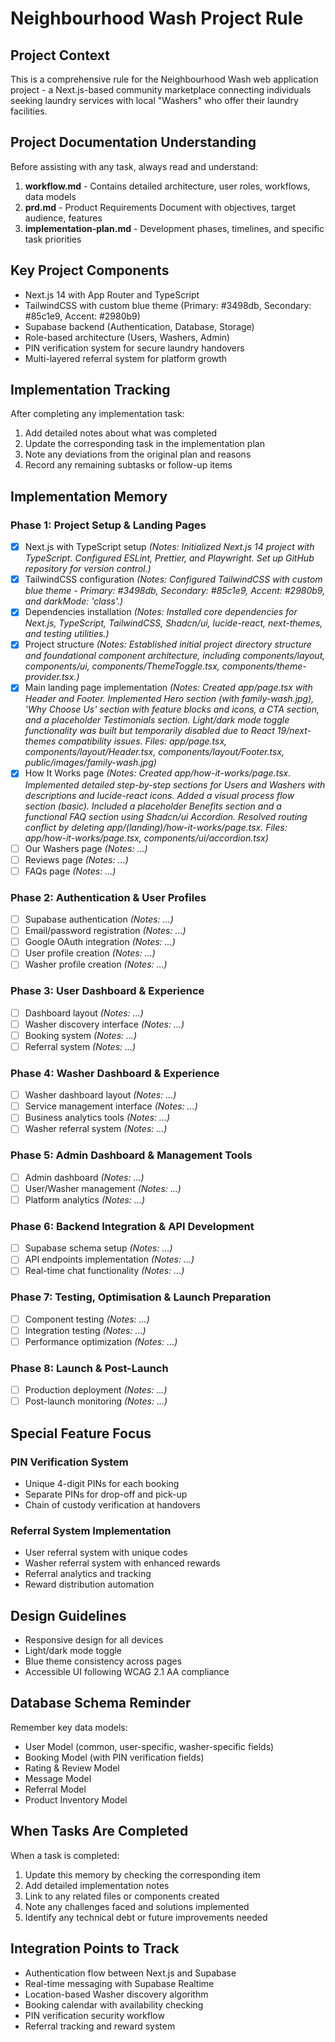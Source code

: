 # Neighbourhood Wash Project Rule

## Project Context

This is a comprehensive rule for the Neighbourhood Wash web application project - a Next.js-based community marketplace connecting individuals seeking laundry services with local "Washers" who offer their laundry facilities.

## Project Documentation Understanding

Before assisting with any task, always read and understand:

1. **workflow.md** - Contains detailed architecture, user roles, workflows, data models
2. **prd.md** - Product Requirements Document with objectives, target audience, features
3. **implementation-plan.md** - Development phases, timelines, and specific task priorities

## Key Project Components

- Next.js 14 with App Router and TypeScript
- TailwindCSS with custom blue theme (Primary: #3498db, Secondary: #85c1e9, Accent: #2980b9)
- Supabase backend (Authentication, Database, Storage)
- Role-based architecture (Users, Washers, Admin)
- PIN verification system for secure laundry handovers
- Multi-layered referral system for platform growth

## Implementation Tracking

After completing any implementation task:

1. Add detailed notes about what was completed
2. Update the corresponding task in the implementation plan
3. Note any deviations from the original plan and reasons
4. Record any remaining subtasks or follow-up items

## Implementation Memory

### Phase 1: Project Setup & Landing Pages

- [x] Next.js with TypeScript setup _(Notes: Initialized Next.js 14 project with TypeScript. Configured ESLint, Prettier, and Playwright. Set up GitHub repository for version control.)_
- [x] TailwindCSS configuration _(Notes: Configured TailwindCSS with custom blue theme - Primary: #3498db, Secondary: #85c1e9, Accent: #2980b9, and darkMode: 'class'.)_
- [x] Dependencies installation _(Notes: Installed core dependencies for Next.js, TypeScript, TailwindCSS, Shadcn/ui, lucide-react, next-themes, and testing utilities.)_
- [x] Project structure _(Notes: Established initial project directory structure and foundational component architecture, including components/layout, components/ui, components/ThemeToggle.tsx, components/theme-provider.tsx.)_
- [x] Main landing page implementation _(Notes: Created app/page.tsx with Header and Footer. Implemented Hero section (with family-wash.jpg), 'Why Choose Us' section with feature blocks and icons, a CTA section, and a placeholder Testimonials section. Light/dark mode toggle functionality was built but temporarily disabled due to React 19/next-themes compatibility issues. Files: app/page.tsx, components/layout/Header.tsx, components/layout/Footer.tsx, public/images/family-wash.jpg)_
- [x] How It Works page _(Notes: Created app/how-it-works/page.tsx. Implemented detailed step-by-step sections for Users and Washers with descriptions and lucide-react icons. Added a visual process flow section (basic). Included a placeholder Benefits section and a functional FAQ section using Shadcn/ui Accordion. Resolved routing conflict by deleting app/(landing)/how-it-works/page.tsx. Files: app/how-it-works/page.tsx, components/ui/accordion.tsx)_
- [ ] Our Washers page _(Notes: ...)_
- [ ] Reviews page _(Notes: ...)_
- [ ] FAQs page _(Notes: ...)_

### Phase 2: Authentication & User Profiles

- [ ] Supabase authentication _(Notes: ...)_
- [ ] Email/password registration _(Notes: ...)_
- [ ] Google OAuth integration _(Notes: ...)_
- [ ] User profile creation _(Notes: ...)_
- [ ] Washer profile creation _(Notes: ...)_

### Phase 3: User Dashboard & Experience

- [ ] Dashboard layout _(Notes: ...)_
- [ ] Washer discovery interface _(Notes: ...)_
- [ ] Booking system _(Notes: ...)_
- [ ] Referral system _(Notes: ...)_

### Phase 4: Washer Dashboard & Experience

- [ ] Washer dashboard layout _(Notes: ...)_
- [ ] Service management interface _(Notes: ...)_
- [ ] Business analytics tools _(Notes: ...)_
- [ ] Washer referral system _(Notes: ...)_

### Phase 5: Admin Dashboard & Management Tools

- [ ] Admin dashboard _(Notes: ...)_
- [ ] User/Washer management _(Notes: ...)_
- [ ] Platform analytics _(Notes: ...)_

### Phase 6: Backend Integration & API Development

- [ ] Supabase schema setup _(Notes: ...)_
- [ ] API endpoints implementation _(Notes: ...)_
- [ ] Real-time chat functionality _(Notes: ...)_

### Phase 7: Testing, Optimisation & Launch Preparation

- [ ] Component testing _(Notes: ...)_
- [ ] Integration testing _(Notes: ...)_
- [ ] Performance optimization _(Notes: ...)_

### Phase 8: Launch & Post-Launch

- [ ] Production deployment _(Notes: ...)_
- [ ] Post-launch monitoring _(Notes: ...)_

## Special Feature Focus

### PIN Verification System

- Unique 4-digit PINs for each booking
- Separate PINs for drop-off and pick-up
- Chain of custody verification at handovers

### Referral System Implementation

- User referral system with unique codes
- Washer referral system with enhanced rewards
- Referral analytics and tracking
- Reward distribution automation

## Design Guidelines

- Responsive design for all devices
- Light/dark mode toggle
- Blue theme consistency across pages
- Accessible UI following WCAG 2.1 AA compliance

## Database Schema Reminder

Remember key data models:

- User Model (common, user-specific, washer-specific fields)
- Booking Model (with PIN verification fields)
- Rating & Review Model
- Message Model
- Referral Model
- Product Inventory Model

## When Tasks Are Completed

When a task is completed:

1. Update this memory by checking the corresponding item
2. Add detailed implementation notes
3. Link to any related files or components created
4. Note any challenges faced and solutions implemented
5. Identify any technical debt or future improvements needed

## Integration Points to Track

- Authentication flow between Next.js and Supabase
- Real-time messaging with Supabase Realtime
- Location-based Washer discovery algorithm
- Booking calendar with availability checking
- PIN verification security workflow
- Referral tracking and reward system
